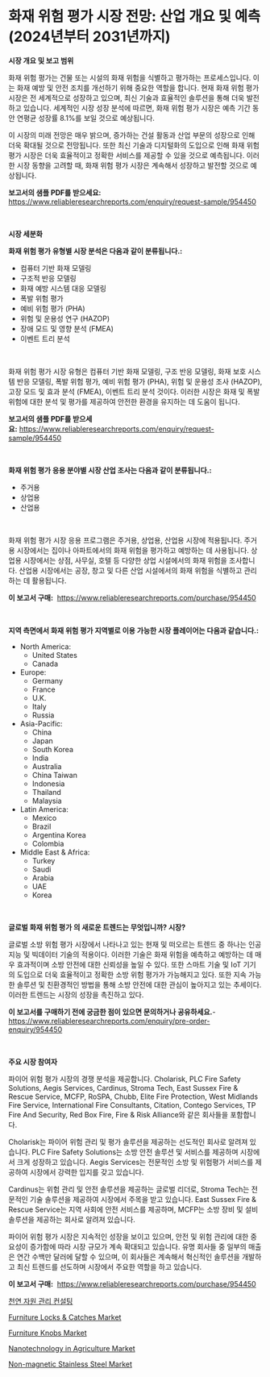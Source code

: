 <p><h1>화재 위험 평가 시장 전망: 산업 개요 및 예측 (2024년부터 2031년까지)</h1></p><p><strong>시장 개요 및 보고 범위</strong></p>
<p><p>화재 위험 평가는 건물 또는 시설의 화재 위험을 식별하고 평가하는 프로세스입니다. 이는 화재 예방 및 안전 조치를 개선하기 위해 중요한 역할을 합니다. 현재 화재 위험 평가 시장은 전 세계적으로 성장하고 있으며, 최신 기술과 효율적인 솔루션을 통해 더욱 발전하고 있습니다. 세계적인 시장 성장 분석에 따르면, 화재 위험 평가 시장은 예측 기간 동안 연평균 성장률 8.1%를 보일 것으로 예상됩니다.</p><p>이 시장의 미래 전망은 매우 밝으며, 증가하는 건설 활동과 산업 부문의 성장으로 인해 더욱 확대될 것으로 전망됩니다. 또한 최신 기술과 디지털화의 도입으로 인해 화재 위험 평가 시장은 더욱 효율적이고 정확한 서비스를 제공할 수 있을 것으로 예측됩니다. 이러한 시장 동향을 고려할 때, 화재 위험 평가 시장은 계속해서 성장하고 발전할 것으로 예상됩니다.</p></p>
<p><strong>보고서의 샘플 PDF를 받으세요:</strong> <a href="https://www.reliableresearchreports.com/enquiry/request-sample/954450">https://www.reliableresearchreports.com/enquiry/request-sample/954450</a></p>
<p>&nbsp;</p>
<p><strong>시장 세분화</strong></p>
<p><strong>화재 위험 평가 유형별 시장 분석은 다음과 같이 분류됩니다.:</strong></p>
<p><ul><li>컴퓨터 기반 화재 모델링</li><li>구조적 반응 모델링</li><li>화재 예방 시스템 대응 모델링</li><li>폭발 위험 평가</li><li>예비 위험 평가 (PHA)</li><li>위험 및 운용성 연구 (HAZOP)</li><li>장애 모드 및 영향 분석 (FMEA)</li><li>이벤트 트리 분석</li></ul></p>
<p>&nbsp;</p>
<p><p>화재 위험 평가 시장 유형은 컴퓨터 기반 화재 모델링, 구조 반응 모델링, 화재 보호 시스템 반응 모델링, 폭발 위험 평가, 예비 위험 평가 (PHA), 위험 및 운용성 조사 (HAZOP), 고장 모드 및 효과 분석 (FMEA), 이벤트 트리 분석 것이다. 이러한 시장은 화재 및 폭발 위험에 대한 분석 및 평가를 제공하여 안전한 환경을 유지하는 데 도움이 됩니다.</p></p>
<p><strong>보고서의 샘플 PDF를 받으세요:</strong>&nbsp;<a href="https://www.reliableresearchreports.com/enquiry/request-sample/954450">https://www.reliableresearchreports.com/enquiry/request-sample/954450</a></p>
<p>&nbsp;</p>
<p><strong> 화재 위험 평가 응용 분야별 시장 산업 조사는 다음과 같이 분류됩니다.:</strong></p>
<p><ul><li>주거용</li><li>상업용</li><li>산업용</li></ul></p>
<p>&nbsp;</p>
<p><p>화재 위험 평가 시장 응용 프로그램은 주거용, 상업용, 산업용 시장에 적용됩니다. 주거용 시장에서는 집이나 아파트에서의 화재 위험을 평가하고 예방하는 데 사용됩니다. 상업용 시장에서는 상점, 사무실, 호텔 등 다양한 상업 시설에서의 화재 위험을 조사합니다. 산업용 시장에서는 공장, 창고 및 다른 산업 시설에서의 화재 위험을 식별하고 관리하는 데 활용됩니다.</p></p>
<p><strong>이 보고서 구매:</strong>&nbsp; <a href="https://www.reliableresearchreports.com/purchase/954450">https://www.reliableresearchreports.com/purchase/954450</a></p>
<p>&nbsp;</p>
<p><strong>지역 측면에서 화재 위험 평가 지역별로 이용 가능한 시장 플레이어는 다음과 같습니다.:</strong></p>
<p><ul>
    <li>
        North America:
        <ul>
            <li>United States</li>
            <li>Canada</li>
        </ul>
    </li>
    <li>
        Europe:
        <ul>
            <li>Germany</li>
            <li>France</li>
            <li>U.K.</li>
            <li>Italy</li>
            <li>Russia</li>
        </ul>
    </li>
    <li>
        Asia-Pacific:
        <ul>
            <li>China</li>
            <li>Japan</li>
            <li>South Korea</li>
            <li>India</li>
            <li>Australia</li>
            <li>China Taiwan</li>
            <li>Indonesia</li>
            <li>Thailand</li>
            <li>Malaysia</li>
        </ul>
    </li>
    <li>
        Latin America:
        <ul>
            <li>Mexico</li>
            <li>Brazil</li>
            <li>Argentina Korea</li>
            <li>Colombia</li>
        </ul>
    </li>
    <li>
        Middle East & Africa:
        <ul>
            <li>Turkey</li>
            <li>Saudi</li>
            <li>Arabia</li>
            <li>UAE</li>
            <li>Korea</li>
        </ul>
    </li>
    </ul></p>
<p>&nbsp;</p>
<p><strong>글로벌 화재 위험 평가 의 새로운 트렌드는 무엇입니까? 시장?</strong></p>
<p><p>글로벌 소방 위험 평가 시장에서 나타나고 있는 현재 및 떠오르는 트렌드 중 하나는 인공 지능 및 빅데이터 기술의 적용이다. 이러한 기술은 화재 위험을 예측하고 예방하는 데 매우 효과적이며 소방 안전에 대한 신뢰성을 높일 수 있다. 또한 스마트 기술 및 IoT 기기의 도입으로 더욱 효율적이고 정확한 소방 위험 평가가 가능해지고 있다. 또한 지속 가능한 솔루션 및 친환경적인 방법을 통해 소방 안전에 대한 관심이 높아지고 있는 추세이다. 이러한 트렌드는 시장의 성장을 촉진하고 있다.</p></p>
<p><strong>이 보고서를 구매하기 전에 궁금한 점이 있으면 문의하거나 공유하세요.</strong>- <a href="https://www.reliableresearchreports.com/enquiry/pre-order-enquiry/954450">https://www.reliableresearchreports.com/enquiry/pre-order-enquiry/954450</a></p>
<p>&nbsp;</p>
<p><strong>주요 시장 참여자</strong></p>
<p><p>파이어 위험 평가 시장의 경쟁 분석을 제공합니다. Cholarisk, PLC Fire Safety Solutions, Aegis Services, Cardinus, Stroma Tech, East Sussex Fire & Rescue Service, MCFP, RoSPA, Chubb, Elite Fire Protection, West Midlands Fire Service, International Fire Consultants, Citation, Contego Services, TP Fire And Security, Red Box Fire, Fire & Risk Alliance와 같은 회사들을 포함합니다.</p><p>Cholarisk는 파이어 위험 관리 및 평가 솔루션을 제공하는 선도적인 회사로 알려져 있습니다. PLC Fire Safety Solutions는 소방 안전 솔루션 및 서비스를 제공하며 시장에서 크게 성장하고 있습니다. Aegis Services는 전문적인 소방 및 위험평가 서비스를 제공하여 시장에서 강력한 입지를 갖고 있습니다.</p><p>Cardinus는 위험 관리 및 안전 솔루션을 제공하는 글로벌 리더로, Stroma Tech는 전문적인 기술 솔루션을 제공하여 시장에서 주목을 받고 있습니다. East Sussex Fire & Rescue Service는 지역 사회에 안전 서비스를 제공하며, MCFP는 소방 장비 및 설비 솔루션을 제공하는 회사로 알려져 있습니다.</p><p>파이어 위험 평가 시장은 지속적인 성장을 보이고 있으며, 안전 및 위험 관리에 대한 중요성이 증가함에 따라 시장 규모가 계속 확대되고 있습니다. 유명 회사들 중 일부의 매출은 연간 수백만 달러에 달할 수 있으며, 이 회사들은 계속해서 혁신적인 솔루션을 개발하고 최신 트렌드를 선도하며 시장에서 주요한 역할을 하고 있습니다.</p></p>
<p><strong>이 보고서 구매:</strong>&nbsp;&nbsp;<a href="https://www.reliableresearchreports.com/purchase/954450">https://www.reliableresearchreports.com/purchase/954450</a></p>
<p><p><a href="https://github.com/vsnao330707/Market-Research-Report-List-1/blob/main/3767923185189.md">천연 자원 관리 컨설팅</a></p><p><a href="https://issuu.com/reportprime-2/docs/furniture-locks-catches-market-size-2030.pptx">Furniture Locks & Catches Market</a></p><p><a href="https://issuu.com/reportprime-2/docs/furniture-knobs-market-size-2030.pptx">Furniture Knobs Market</a></p><p><a href="https://github.com/vimar16th/Market-Research-Report-List-3/blob/main/nanotechnology-in-agriculture-market.md">Nanotechnology in Agriculture Market</a></p><p><a href="https://github.com/JameTravis/Market-Research-Report-List-4/blob/main/non-magnetic-stainless-steel-market.md">Non-magnetic Stainless Steel Market</a></p></p>
